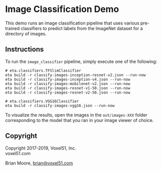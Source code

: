 # Image Classification Demo

This demo runs an image classification pipeline that uses various pre-trained
classifiers to predict labels from the ImageNet dataset for a directory of
images.


## Instructions

To run the `image_classifier` pipeline, simply execute one of the following:

```shell
# eta.classifiers.TFSlimClassifier
eta build -r classify-images-inception-resnet-v2.json --run-now
eta build -r classify-images-inception-v4.json --run-now
eta build -r classify-images-mobilenet-v2.json --run-now
eta build -r classify-images-resnet-v1-50.json --run-now
eta build -r classify-images-resnet-v2-50.json --run-now

# eta.classifiers.VGG16Classifier
eta build -r classify-images-vgg16.json --run-now
```

To visualize the results, open the images in the `out/images-XXX` folder
corresponding to the model that you ran in your image viewer of choice.


## Copyright

Copyright 2017-2019, Voxel51, Inc.<br>
voxel51.com

Brian Moore, brian@voxel51.com
